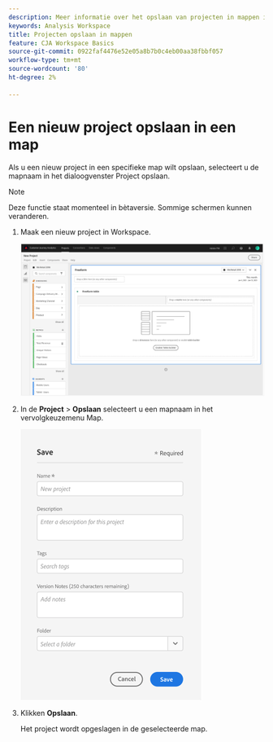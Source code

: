 ```yaml
---
description: Meer informatie over het opslaan van projecten in mappen in Workspace
keywords: Analysis Workspace
title: Projecten opslaan in mappen
feature: CJA Workspace Basics
source-git-commit: 0922faf4476e52e05a8b7b0c4eb00aa38fbbf057
workflow-type: tm+mt
source-wordcount: '80'
ht-degree: 2%

---
```



# Een nieuw project opslaan in een map

Als u een nieuw project in een specifieke map wilt opslaan, selecteert u de mapnaam in het dialoogvenster Project opslaan.

>[!NOTE]
>
>Deze functie staat momenteel in bètaversie. Sommige schermen kunnen veranderen.

1. Maak een nieuw project in Workspace.

   ![](/help/analysis-workspace/build-workspace-project/assets/save-to-folder1.png)

1. In de **Project** > **Opslaan** selecteert u een mapnaam in het vervolgkeuzemenu Map.

   ![](/help/analysis-workspace/build-workspace-project/assets/save-to-folder2.png)

1. Klikken **Opslaan**.

   Het project wordt opgeslagen in de geselecteerde map.
